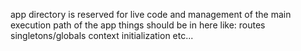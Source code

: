 app directory is reserved for live code and management of the main execution path of the app
things should be in here like:
routes
singletons/globals
context initialization
etc...